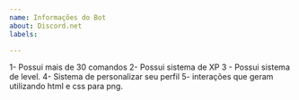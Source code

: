 ```yaml
---
name: Informações do Bot
about: Discord.net
labels: 

---
```


1- Possui mais de 30 comandos
2- Possui sistema de XP
3 - Possui sistema de level.
4- Sistema de personalizar seu perfil
5- interações que geram utilizando html e css para png.
